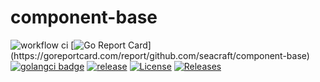 # component-base
![workflow ci](https://github.com/seacraft/component-base/actions/workflows/ci.yml/badge.svg)
[![Go Report Card](https://goreportcard.com/badge/github.com/seacraft/component-base?)](https://goreportcard.com/report/github.com/seacraft/component-base)
[![golangci badge](https://github.com/golangci/golangci-web/blob/master/src/assets/images/badge_a_plus_flat.svg)](https://golangci.com/r/github.com/seacraft/component-base)
[![release](https://img.shields.io/github/release-pre/seacraft/component-base.svg)](https://github.com/seacraft/component-base/releases)
[![License](https://img.shields.io/badge/License-Apache%202.0-blue.svg)](https://github.com/seacraft/component-base/blob/main/LICENSE)
[![Releases](https://img.shields.io/github/downloads/seacraft/component-base/total.svg)](https://github.com/seacraft/component-base/releases)
